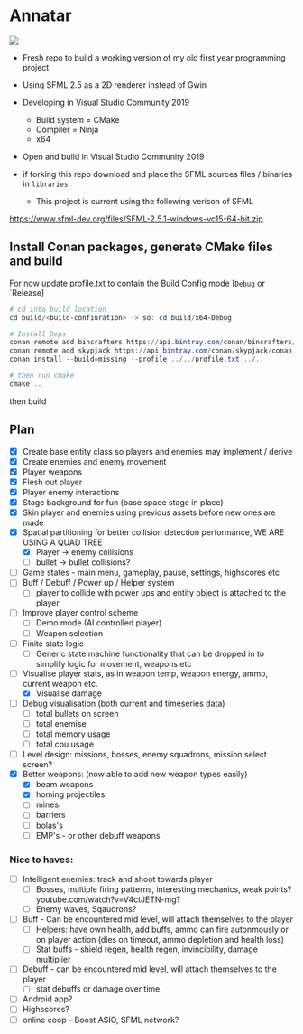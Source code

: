 # Annatar

![](./src/assets/p1.gif)

- Fresh repo to build a working version of my old first year programming project
- Using SFML 2.5 as a 2D renderer instead of Gwin

- Developing in Visual Studio Community 2019
  - Build system = CMake
  - Compiler = Ninja
  - x64

- Open and build in Visual Studio Community 2019

- if forking this repo download and place the SFML sources files / binaries in `libraries`
  - This project is current using the following verison of SFML

https://www.sfml-dev.org/files/SFML-2.5.1-windows-vc15-64-bit.zip

## Install Conan packages, generate CMake files and build

For now update profile.txt to contain the Build Config mode [`Debug` or `Release]

```Powershell
# cd into build location
cd build/<build-confiuration> -> so: cd build/x64-Debug

# Install Deps
conan remote add bincrafters https://api.bintray.com/conan/bincrafters/public-conan
conan remote add skypjack https://api.bintray.com/conan/skypjack/conan
conan install --build=missing --profile ../../profile.txt ../..     

# then run cmake
cmake ..
```

then build

## Plan

- [x] Create base entity class so players and enemies may implement / derive 
- [x] Create enemies and enemy movement
- [x] Player weapons
- [x] Flesh out player
- [x] Player enemy interactions
- [x] Stage background for fun (base space stage in place)
- [x] Skin player and enemies using previous assets before new ones are made
- [x] Spatial partitioning for better collision detection performance, WE ARE USING A QUAD TREE
  - [x] Player -> enemy collisions
  - [ ] bullet -> bullet collisions? 
- [ ] Game states - main menu, gameplay, pause, settings, highscores etc 
- [ ] Buff / Debuff / Power up / Helper system 
  - [ ] player to collide with power ups and entity object is attached to the player
- [ ] Improve player control scheme
  - [ ] Demo mode (AI controlled player)
  - [ ] Weapon selection
- [ ] Finite state logic
  - [ ] Generic state machine functionality that can be dropped in to simplify logic for movement, weapons etc
- [ ] Visualise player stats, as in weapon temp, weapon energy, ammo, current weapon etc.
  - [x] Visualise damage
- [ ] Debug visualisation (both current and timeseries data)
  - [ ] total bullets on screen
  - [ ] total enemise
  - [ ] total memory usage
  - [ ] total cpu usage
- [ ] Level design: missions, bosses, enemy squadrons, mission select screen?
- [x] Better weapons: (now able to add new weapon types easily)
  - [x] beam weapons
  - [x] homing projectiles
  - [ ] mines.
  - [ ] barriers
  - [ ] bolas's
  - [ ] EMP's - or other debuff weapons

### Nice to haves:
- [ ] Intelligent enemies: track and shoot towards player
  - [ ] Bosses, multiple firing patterns, interesting mechanics, weak points? youtube.com/watch?v=V4ctJETN-mg?
  - [ ] Enemy waves, Sqaudrons?
- [ ] Buff - Can be encountered mid level, will attach themselves to the player
  - [ ] Helpers: have own health, add buffs, ammo can fire autonmously or on player action (dies on timeout, ammo depletion and health loss)
  - [ ] Stat buffs - shield regen, health regen, invincibility, damage multiplier
- [ ] Debuff - can be encountered mid level, will attach themselves to the player
  - [ ] stat debuffs or damage over time.
- [ ] Android app?
- [ ] Highscores?
- [ ] online coop - Boost ASIO, SFML network?
